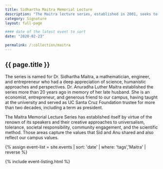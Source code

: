 ```yaml
---
title: Sidhartha Maitra Memorial Lecture
description: "The Maitra lecture series, established in 2001, seeks to enrich the intellectual life of UC Santa Cruz and the Santa Cruz community."
category: Signature
layout: full-page

#### date of the latest event to sort
date: "2020-02-23"

permalink: /:collection/maitra
---
```


<section id="main-content">
<div class="grid-container large">
<section class="heading content-centered">
<h2 class="underline">{{ page.title }}</h2>
<p>The series is named for Dr. Sidhartha Maitra, a mathematician, engineer, and entrepreneur who had a deep appreciation of science, humanistic approaches and perspectives. Dr. Anuradha Luther Maitra established the series more than 20 years ago in memory of her late husband. She is an economist, entrepreneur, and generous friend to our campus, having taught at the university and served as UC Santa Cruz Foundation trustee for more than two decades, including a term as president.</p> 

<p>The Maitra Memorial Lecture Series has established itself by virtue of the renown of its speakers and their creative approaches to universalism, tolerance, societal responsibility, community engagement, and the scientific method. Those areas capture the values that Sid and Anu shared and also reflect our campus values.</p>
</section>





<div class="events-card-list fade-out-siblings">
{% assign event-list = site.events | sort: 'date' | where: 'tags','Maitra' | reverse %}

{% include event-listing.html %}
